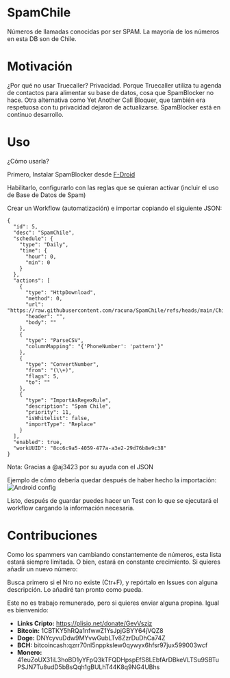 # SpamChile
Números de llamadas conocidas por ser SPAM. La mayoría de los números en esta DB son de Chile.

# Motivación
¿Por qué no usar Truecaller? Privacidad. Porque Truecaller utiliza tu agenda de contactos para alimentar su base de datos, cosa que SpamBlocker no hace. Otra alternativa como Yet Another Call Bloquer, que también era respetuosa con tu privacidad dejaron de actualizarse. SpamBlocker está en contínuo desarrollo.

# Uso

¿Cómo usarla?

Primero, Instalar SpamBlocker desde [F-Droid](https://f-droid.org/packages/spam.blocker)

Habilitarlo, configurarlo con las reglas que se quieran activar (incluir el uso de Base de Datos de Spam)

Crear un Workflow (automatización) e importar copiando el siguiente JSON:

```
{
  "id": 5,
  "desc": "SpamChile",
  "schedule": {
    "type": "Daily",
    "time": {
      "hour": 0,
      "min": 0
    }
  },
  "actions": [
    {
      "type": "HttpDownload",
      "method": 0,
      "url": "https://raw.githubusercontent.com/racuna/SpamChile/refs/heads/main/ChileSpam.csv",
      "header": "",
      "body": ""
    },
    {
      "type": "ParseCSV",
      "columnMapping": "{'PhoneNumber': 'pattern'}"
    },
    {
      "type": "ConvertNumber",
      "from": "(\\+)",
      "flags": 5,
      "to": ""
    },
    {
      "type": "ImportAsRegexRule",
      "description": "Spam Chile",
      "priority": 11,
      "isWhitelist": false,
      "importType": "Replace"
    }
  ],
  "enabled": true,
  "workUUID": "8cc6c9a5-4059-477a-a3e2-29d76b8e9c38"
}
```
Nota: Gracias a @aj3423 por su ayuda con el JSON

Ejemplo de cómo debería quedar después de haber hecho la importación:
![Android config](https://i.postimg.cc/TYZx6h40/Screenshot-2024-12-28-21-17-45-620-spam-blocker-edit.jpg "Capture")

Listo, después de guardar puedes hacer un Test con lo que se ejecutará el workflow cargando la información necesaria.

# Contribuciones

Como los spammers van cambiando constantemente de números, esta lista estará siempre limitada. O bien, estará en constante crecimiento. Si quieres añadir un nuevo número:

Busca primero si el Nro no existe (Ctr+F), y repórtalo en Issues con alguna descripción. Lo añadiré tan pronto como pueda.

Este no es trabajo remunerado, pero si quieres enviar alguna propina. Igual es bienvenido:

- **Links Cripto:** https://plisio.net/donate/GevVszjz 
- **Bitcoin:** 1CBTKY5hRQa1nfwwZ1YsJpjGBYY64jVQZ8
- **Doge:** DNYcyvuDdw9MYvwGubLTv8ZzrDuDhCa74Z
- **BCH:** bitcoincash:qzrr70nl5nppkslew0qywyx6hfsr97jux599003wcf
- **Monero:** 41euZoUX31iL3hoBD1yYFpQ3kTFQDHpspEfS8LEbfArDBkeVLTSu9SBTuPSJN7Tu8udD5bBsQqh1gBULhT44K8q9NG4UBhs
